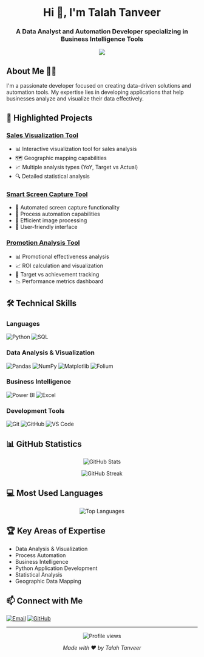 <h1 align="center">Hi 👋, I'm Talah Tanveer</h1>
<h3 align="center">A Data Analyst and Automation Developer specializing in Business Intelligence Tools</h3>

<p align="center">
  <img src="https://readme-typing-svg.herokuapp.com?lines=Data+Analysis;Process+Automation;Business+Intelligence;Python+Development&center=true&width=500&height=50">
</p>

## About Me 👨‍💻
I'm a passionate developer focused on creating data-driven solutions and automation tools. My expertise lies in developing applications that help businesses analyze and visualize their data effectively.

## 🚀 Highlighted Projects

### [Sales Visualization Tool](https://github.com/Talha4g/sales-visualization-tool)
- 📊 Interactive visualization tool for sales analysis
- 🗺️ Geographic mapping capabilities
- 📈 Multiple analysis types (YoY, Target vs Actual)
- 🔍 Detailed statistical analysis

### [Smart Screen Capture Tool](https://github.com/Talha4g/smart-screen-capture-tool)
- 📸 Automated screen capture functionality
- 🤖 Process automation capabilities
- 💾 Efficient image processing
- 🎯 User-friendly interface

### [Promotion Analysis Tool](https://github.com/Talha4g/promotion-analysis-tool)
- 📊 Promotional effectiveness analysis
- 📈 ROI calculation and visualization
- 🎯 Target vs achievement tracking
- 📉 Performance metrics dashboard

## 🛠️ Technical Skills

### Languages
![Python](https://img.shields.io/badge/Python-3776AB?style=for-the-badge&logo=python&logoColor=white)
![SQL](https://img.shields.io/badge/SQL-4479A1?style=for-the-badge&logo=mysql&logoColor=white)

### Data Analysis & Visualization
![Pandas](https://img.shields.io/badge/Pandas-150458?style=for-the-badge&logo=pandas&logoColor=white)
![NumPy](https://img.shields.io/badge/NumPy-013243?style=for-the-badge&logo=numpy&logoColor=white)
![Matplotlib](https://img.shields.io/badge/Matplotlib-11557c?style=for-the-badge)
![Folium](https://img.shields.io/badge/Folium-77B829?style=for-the-badge)

### Business Intelligence
![Power BI](https://img.shields.io/badge/Power_BI-F2C811?style=for-the-badge&logo=powerbi&logoColor=black)
![Excel](https://img.shields.io/badge/Microsoft_Excel-217346?style=for-the-badge&logo=microsoft-excel&logoColor=white)

### Development Tools
![Git](https://img.shields.io/badge/Git-F05032?style=for-the-badge&logo=git&logoColor=white)
![GitHub](https://img.shields.io/badge/GitHub-100000?style=for-the-badge&logo=github&logoColor=white)
![VS Code](https://img.shields.io/badge/VS_Code-007ACC?style=for-the-badge&logo=visual-studio-code&logoColor=white)

## 📊 GitHub Statistics

<p align="center">
  <img src="https://github-readme-stats.vercel.app/api?username=Talha4g&show_icons=true&theme=radical" alt="GitHub Stats" />
</p>

<p align="center">
  <img src="https://github-readme-streak-stats.herokuapp.com/?user=Talha4g&theme=radical" alt="GitHub Streak" />
</p>

## 💻 Most Used Languages

<p align="center">
  <img src="https://github-readme-stats.vercel.app/api/top-langs/?username=Talha4g&layout=compact&theme=radical" alt="Top Languages" />
</p>

## 🏆 Key Areas of Expertise
- Data Analysis & Visualization
- Process Automation
- Business Intelligence
- Python Application Development
- Statistical Analysis
- Geographic Data Mapping

## 📫 Connect with Me
[![Email](https://img.shields.io/badge/Email-D14836?style=for-the-badge&logo=gmail&logoColor=white)](mailto:talha4g@hotmail.com)
[![GitHub](https://img.shields.io/badge/GitHub-100000?style=for-the-badge&logo=github&logoColor=white)](https://github.com/Talha4g)

---

<p align="center">
  <img src="https://komarev.com/ghpvc/?username=Talha4g&color=blueviolet&style=flat-square&label=Profile+Views" alt="Profile views">
</p>

<p align="center">
  <i>Made with ❤️ by Talah Tanveer</i>
</p>
